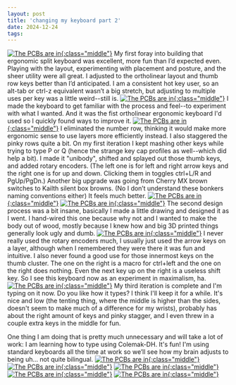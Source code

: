 ```yaml
---
layout: post
title: 'changing my keyboard part 2'
date: 2024-12-24
tags:
---
```

[![The PCBs are in](/assets/2024/first2-th.jpg){:class="middle"}](/assets/2024/first2.jpg)
My first foray into building that ergonomic split keyboard was excellent, more fun than I’d expected even. Playing with the layout, experimenting with placement and posture, and the sheer utility were all great. I adjusted to the ortholinear layout and thumb row keys better than I’d anticipated. I am a consistent hot key user, so an alt-tab or ctrl-z equivalent wasn’t a big stretch, but adjusting to multiple uses per key was a little weird--still is.
[![The PCBs are in](/assets/2024/first4-th.jpg){:class="middle"}](/assets/2024/first4.jpg)
I made the keyboard to get familiar with the process and feel--to experiment with what I wanted. And it was the fist ortholinear ergonomic keyboard I'd used so I quickly found ways to improve it.
[![The PCBs are in](/assets/2024/second1-th.jpg){:class="middle"}](/assets/2024/second1.jpg)
I eliminated the number row, thinking it would make more ergonomic sense to use layers more efficiently instead. I also staggered the pinky rows quite a bit. On my first iteration I kept mashing other keys while trying to type P or Q (hence the strange key cap profiles as well--which did help a bit). I made it "unibody", shifted and splayed out those thumb keys, and added rotary encoders. (The left one is for left and right arrow keys and the right one is for up and down. Clicking them in toggles ctrl+L/R and PgUp/PgDn.) Another big upgrade was going from Cherry MX brown switches to Kailth silent box browns. (No I don’t understand these bonkers naming conventions either) It feels much better.
[![The PCBs are in](/assets/2024/second2-th.jpg){:class="middle"}](/assets/2024/second2.jpg)
[![The PCBs are in](/assets/2024/second3-th.jpg){:class="middle"}](/assets/2024/second3.jpg)
The second design process was a bit insane, basically I made a little drawing and designed it as I went. I hand-wired this one because why not and I wanted to make the body out of wood, mostly because I knew how and big 3D printed things generally look ugly and dumb.
[![The PCBs are in](/assets/2024/second4-th.jpg){:class="middle"}](/assets/2024/second4.jpg)
I never really used the rotary encoders much, I usually just used the arrow keys on a layer, although when I remembered they were there it was fun and intuitive. I also never found a good use for those innermost keys on the thumb cluster. The one on the right is a macro for ctrl+left and the one on the right does nothing. Even the next key up on the right is a useless shift key. So I see this keyboard now as an experiment in maximalism, ha.
[![The PCBs are in](/assets/2024/third1-th.jpg){:class="middle"}](/assets/2024/third1.jpg)
My third iteration is complete and I'm typing on it now. Do you like how it types? I think I'll keep it for a while. It's nice and low (the tenting thing, where the middle is higher than the sides, doesn't seem to make much of a difference for my wrists), probably has about the right amount of keys and pinky stagger, and I even threw in a couple extra keys in the middle for fun.

One thing I am doing that is pretty much unnecessary and will take a lot of work: I am learning how to type using Colemak-DH. It's fun! I'm using standard keyboards all the time at work so we’ll see how my brain adjusts to being uh… not quite bilingual.
[![The PCBs are in](/assets/2024/third2-th.jpg){:class="middle"}](/assets/2024/third2.jpg)
[![The PCBs are in](/assets/2024/third3-th.jpg){:class="middle"}](/assets/2024/third3.jpg)
[![The PCBs are in](/assets/2024/third4-th.jpg){:class="middle"}](/assets/2024/third4.jpg)
[![The PCBs are in](/assets/2024/third5-th.jpg){:class="middle"}](/assets/2024/third5.jpg)
[![The PCBs are in](/assets/2024/pcb-th.jpg){:class="middle"}](/assets/2024/pcb.jpg)